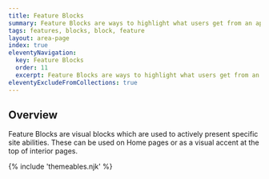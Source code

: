 ```yaml
---
title: Feature Blocks
summary: Feature Blocks are ways to highlight what users get from an app or site.
tags: features, blocks, block, feature
layout: area-page
index: true
eleventyNavigation:
  key: Feature Blocks
  order: 11
  excerpt: Feature Blocks are ways to highlight what users get from an app or site.
eleventyExcludeFromCollections: true
---
```


## Overview

Feature Blocks are visual blocks which are used to actively present specific site abilities. These can be used on Home pages or as a visual accent at the top of interior pages.

{% include 'themeables.njk' %}
